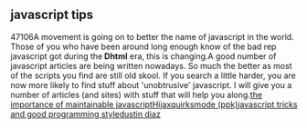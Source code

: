 <article><h2>javascript tips</h2><time><span class="day">4</span><span class="month">7</span><span class="year">106</span></time>A movement is going on to better the name of javascript in the world. Those of you who have been around long enough know of the bad rep javascript got during the<strong> Dhtml</strong> era, this is changing.A good number of javascript articles are being written nowadays. So much the better as most of the scripts you find are still old skool. If you search a little harder, you are now more likely to find stuff about 'unobtrusive' javascript. I will give you a number of articles (and sites) with stuff that will help you along.<!--more--><a title="The importance of maintainable javascript (vitamin)" href="http://www.thinkvitamin.com/features/dev/the-importance-of-maintainable-javascript">the importance of maintainable javascript</a><a title="Hijax (donscripting)" href="http://domscripting.com/blog/display/41">Hijax</a><a title="quirksmode (ppk)" href="http://www.quirksmode.org/">quirksmode (ppk)</a><a href="http://alexander.kirk.at/2006/08/09/javascript-tricks-and-good-programming-style/">javascript tricks and good programming style</a><a title="dustin diaz" href="http://www.dustindiaz.com/">dustin diaz</a></article>